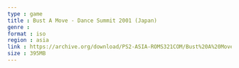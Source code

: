 ```yaml
---
type : game
title : Bust A Move - Dance Summit 2001 (Japan)
genre : 
format : iso
region : asia
link : https://archive.org/download/PS2-ASIA-ROMS321COM/Bust%20A%20Move%20-%20Dance%20Summit%202001%20%28Japan%29.7z
size : 395MB
---
```


